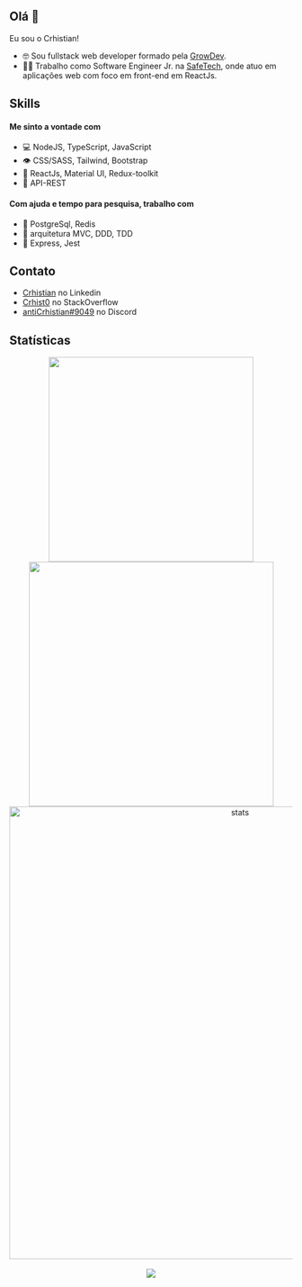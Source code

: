 ## Olá 👋
Eu sou o Crhistian!



- 🤓 Sou fullstack web developer formado pela [GrowDev](https://www.growdev.com.br/). 
- 👨‍💻 Trabalho como Software Engineer Jr. na [SafeTech](https://safetech.inf.br/), onde atuo em aplicações web com foco em front-end em ReactJs.

## Skills

#### Me sinto a vontade com
- 💻 NodeJS, TypeScript, JavaScript
- 👁️ CSS/SASS, Tailwind, Bootstrap
- 🧩 ReactJs, Material UI, Redux-toolkit
- 💭 API-REST

#### Com ajuda e tempo para pesquisa, trabalho com
- 💾 PostgreSql, Redis
- 💭 arquitetura MVC, DDD, TDD
- 🧩 Express, Jest

## Contato
- [Crhistian](https://www.linkedin.com/in/crhistian-de-oliveira-b35841161/) no Linkedin
- [Crhist0](https://stackoverflow.com/users/edit/18503978) no StackOverflow
- [antiCrhistian#9049](./) no Discord
 
## Statísticas
<div align="center">
<a href="https://github.com/Crhist0">
<div id="flexBox" align="center">
<img width="364px"  src="https://github-readme-stats.vercel.app/api/top-langs/?username=Crhist0&layout=compact&langs_count=7&theme=onedark"/> <img  width="435px"  src="https://github-readme-stats.vercel.app/api?username=Crhist0&show_icons=true&theme=onedark&include_all_commits=true&count_private=true"/>
</div>
<img  width="805px"  align="center" src="https://github-readme-streak-stats.herokuapp.com/?user=Crhist0&theme=onedark" alt="stats" />
 <br />
 <br />
 <div id="trophies" align="center">
<img src="https://github-profile-trophy.vercel.app/?username=Crhist0&theme=onedark&title=Stars,Followers,Commit,Repo,Issues,PullRequest,MultiLanguage&margin-w=29&margin-h=0&row=1&column=6&no-frame=true"/>
 </div>
</div>
  
  

  

